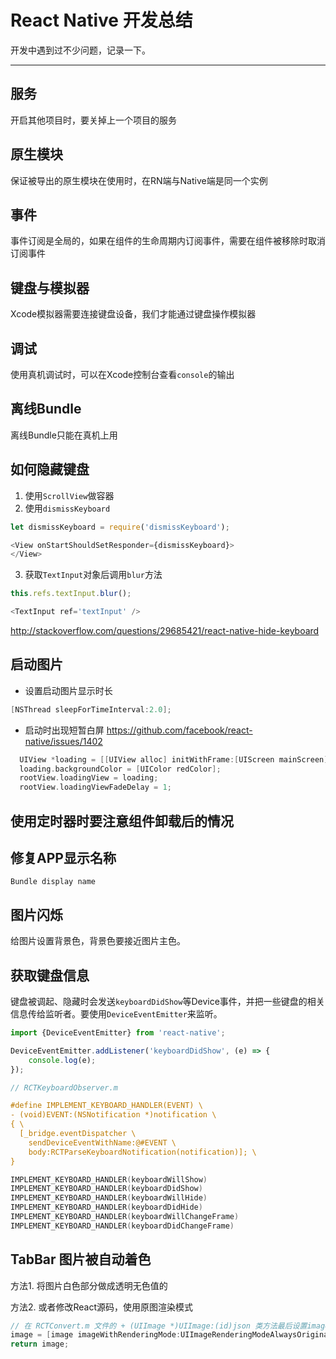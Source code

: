 ﻿# React Native 开发总结

开发中遇到过不少问题，记录一下。

---

## 服务
开启其他项目时，要关掉上一个项目的服务

## 原生模块
保证被导出的原生模块在使用时，在RN端与Native端是同一个实例

## 事件
事件订阅是全局的，如果在组件的生命周期内订阅事件，需要在组件被移除时取消订阅事件

## 键盘与模拟器
Xcode模拟器需要连接键盘设备，我们才能通过键盘操作模拟器

## 调试
使用真机调试时，可以在Xcode控制台查看`console`的输出

## 离线Bundle
离线Bundle只能在真机上用

## 如何隐藏键盘
1. 使用`ScrollView`做容器
2. 使用`dismissKeyboard`
```javascript
let dismissKeyboard = require('dismissKeyboard');

<View onStartShouldSetResponder={dismissKeyboard}>
</View>
```
3. 获取`TextInput`对象后调用`blur`方法
```javascript
this.refs.textInput.blur();

<TextInput ref='textInput' />
```

http://stackoverflow.com/questions/29685421/react-native-hide-keyboard

## 启动图片

* 设置启动图片显示时长

```objective-c
[NSThread sleepForTimeInterval:2.0];
```

* 启动时出现短暂白屏
https://github.com/facebook/react-native/issues/1402

```objective-c
  UIView *loading = [[UIView alloc] initWithFrame:[UIScreen mainScreen].bounds];
  loading.backgroundColor = [UIColor redColor];
  rootView.loadingView = loading;
  rootView.loadingViewFadeDelay = 1;
```


## 使用定时器时要注意组件卸载后的情况

## 修复APP显示名称
```
Bundle display name 
```

## 图片闪烁
给图片设置背景色，背景色要接近图片主色。

## 获取键盘信息
键盘被调起、隐藏时会发送`keyboardDidShow`等Device事件，并把一些键盘的相关信息传给监听者。要使用`DeviceEventEmitter`来监听。

```javascript
import {DeviceEventEmitter} from 'react-native';

DeviceEventEmitter.addListener('keyboardDidShow', (e) => {
    console.log(e);
});

```

```objective-c
// RCTKeyboardObserver.m

#define IMPLEMENT_KEYBOARD_HANDLER(EVENT) \
- (void)EVENT:(NSNotification *)notification \
{ \
  [_bridge.eventDispatcher \
    sendDeviceEventWithName:@#EVENT \
    body:RCTParseKeyboardNotification(notification)]; \
}

IMPLEMENT_KEYBOARD_HANDLER(keyboardWillShow)
IMPLEMENT_KEYBOARD_HANDLER(keyboardDidShow)
IMPLEMENT_KEYBOARD_HANDLER(keyboardWillHide)
IMPLEMENT_KEYBOARD_HANDLER(keyboardDidHide)
IMPLEMENT_KEYBOARD_HANDLER(keyboardWillChangeFrame)
IMPLEMENT_KEYBOARD_HANDLER(keyboardDidChangeFrame)

```

## TabBar 图片被自动着色
方法1. 将图片白色部分做成透明无色值的

方法2. 或者修改React源码，使用原图渲染模式
```objective-c
// 在 RCTConvert.m 文件的 + (UIImage *)UIImage:(id)json 类方法最后设置image的渲染模式
image = [image imageWithRenderingMode:UIImageRenderingModeAlwaysOriginal];
return image;
```


